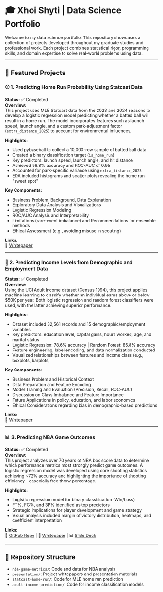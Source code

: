 # 🎓 Xhoi Shyti | Data Science Portfolio

Welcome to my data science portfolio. This repository showcases a collection of projects developed throughout my graduate studies and professional work. Each project combines statistical rigor, programming skills, and domain expertise to solve real-world problems using data.

---

## 📌 Featured Projects

### ⚾ 1. Predicting Home Run Probability Using Statcast Data
**Status:** ✅ Completed  
**Overview:**  
This project uses MLB Statcast data from the 2023 and 2024 seasons to develop a logistic regression model predicting whether a batted ball will result in a home run. The model incorporates features such as launch speed, launch angle, and a custom park-adjustment factor (`extra_distance_2025`) to account for environmental influences.

**Highlights:**  
- Used pybaseball to collect a 10,000-row sample of batted ball data  
- Created a binary classification target (`is_home_run`)  
- Key predictors: launch speed, launch angle, and hit distance  
- Achieved 96.8% accuracy and ROC-AUC of 0.95  
- Accounted for park-specific variance using `extra_distance_2025`  
- EDA included histograms and scatter plots revealing the home run "sweet spot"

**Key Components:**  
- Business Problem, Background, Data Explanation  
- Exploratory Data Analysis and Visualizations  
- Logistic Regression Modeling  
- ROC/AUC Analysis and Interpretability  
- Limitations (rare-event imbalance) and Recommendations for ensemble methods  
- Ethical Assessment (e.g., avoiding misuse in scouting)  

**Links:**  
📄 [Whitepaper](presentation/Shyti_DSC680_Week_12_Milestone_3.pdf)

---

### 💼 2. Predicting Income Levels from Demographic and Employment Data
**Status:** ✅ Completed  
**Overview:**  
Using the UCI Adult Income dataset (Census 1994), this project applies machine learning to classify whether an individual earns above or below $50K per year. Both logistic regression and random forest classifiers were used, with the latter achieving superior performance.

**Highlights:**  
- Dataset included 32,561 records and 15 demographic/employment variables  
- Key predictors: education level, capital gains, hours worked, age, and marital status  
- Logistic Regression: 78.6% accuracy | Random Forest: 85.8% accuracy  
- Feature engineering, label encoding, and data normalization conducted  
- Visualized relationships between features and income class (e.g., boxplots, barplots)  

**Key Components:**  
- Business Problem and Historical Context  
- Data Preparation and Feature Encoding  
- Model Training and Evaluation (Precision, Recall, ROC-AUC)  
- Discussion on Class Imbalance and Feature Importance  
- Future Applications in policy, education, and labor economics  
- Ethical Considerations regarding bias in demographic-based predictions  

**Links:**  
📄 [Whitepaper](presentation/Shyti_680_Week_8_Milestone_3.pdf)

---

### 📊 3. Predicting NBA Game Outcomes
**Status:** ✅ Completed  
**Overview:**  
This project analyzes over 70 years of NBA box score data to determine which performance metrics most strongly predict game outcomes. A logistic regression model was developed using core shooting statistics, achieving ~72% accuracy and highlighting the importance of shooting efficiency—especially free throw percentage.

**Highlights:**  
- Logistic regression model for binary classification (Win/Loss)  
- FT%, FG%, and 3P% identified as top predictors  
- Strategic implications for player development and game strategy  
- Visual analysis included margin of victory distribution, heatmaps, and coefficient interpretation

**Links:**  
📂 [GitHub Repo](nba-game-metrics/) | 📄 [Whitepaper](presentation/Shyti_DSC680_Week_3_Milestone_2.pdf) | 📊 [Slide Deck](presentation/NBA_Predictive_Analysis_Presentation.pdf)

---

## 📁 Repository Structure

- `nba-game-metrics/`: Code and data for NBA analysis  
- `presentation/`: Project whitepapers and presentation materials  
- `statcast-home-run/`: Code for MLB home run prediction  
- `adult-income-prediction/`: Code for income classification models  
